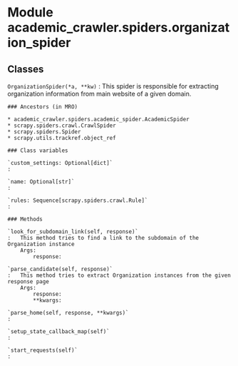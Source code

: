 Module academic_crawler.spiders.organization_spider
===================================================

Classes
-------

`OrganizationSpider(*a, **kw)`
:   This spider is responsible for extracting organization information from main website of a given domain.

    ### Ancestors (in MRO)

    * academic_crawler.spiders.academic_spider.AcademicSpider
    * scrapy.spiders.crawl.CrawlSpider
    * scrapy.spiders.Spider
    * scrapy.utils.trackref.object_ref

    ### Class variables

    `custom_settings: Optional[dict]`
    :

    `name: Optional[str]`
    :

    `rules: Sequence[scrapy.spiders.crawl.Rule]`
    :

    ### Methods

    `look_for_subdomain_link(self, response)`
    :   This method tries to find a link to the subdomain of the Organization instance
        Args:
            response:

    `parse_candidate(self, response)`
    :   This method tries to extract Organization instances from the given response page
        Args:
            response:
            **kwargs:

    `parse_home(self, response, **kwargs)`
    :

    `setup_state_callback_map(self)`
    :

    `start_requests(self)`
    :
